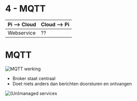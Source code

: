# 4 - MQTT
| Pi --> Cloud | Cloud --> Pi |
|--|--|
| Webservice | ?? |
# MQTT
![MQTT werking](https://i.imgur.com/anwfSw4.png)

- Broker staat centraal
- Doet niets anders dan berichten doorsturen en ontvangen

![(Un)managed services](https://i.imgur.com/fAhYOSM.png)
<!--stackedit_data:
eyJoaXN0b3J5IjpbLTI5ODM2NzgyMCwxNTk2NTc4NTcyXX0=
-->